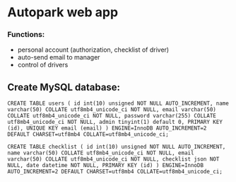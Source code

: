 # Autopark web app
### Functions:
- personal account (authorization, checklist of driver)
- auto-send email to manager
- control of drivers

## Create MySQL database:
`
CREATE TABLE users (
id int(10) unsigned NOT NULL AUTO_INCREMENT,
name varchar(50) COLLATE utf8mb4_unicode_ci NOT NULL,
email varchar(50) COLLATE utf8mb4_unicode_ci NOT NULL,
password varchar(255) COLLATE utf8mb4_unicode_ci NOT NULL,
admin tinyint(1) default 0,
PRIMARY KEY (id),
UNIQUE KEY email (email)
) ENGINE=InnoDB AUTO_INCREMENT=2 DEFAULT CHARSET=utf8mb4 COLLATE=utf8mb4_unicode_ci;
`



`
CREATE TABLE checklist (
id int(10) unsigned NOT NULL AUTO_INCREMENT,
name varchar(50) COLLATE utf8mb4_unicode_ci NOT NULL,
email varchar(50) COLLATE utf8mb4_unicode_ci NOT NULL,
checklist json NOT NULL,
date datetime NOT NULL,
PRIMARY KEY (id)
) ENGINE=InnoDB AUTO_INCREMENT=2 DEFAULT CHARSET=utf8mb4 COLLATE=utf8mb4_unicode_ci;
`

